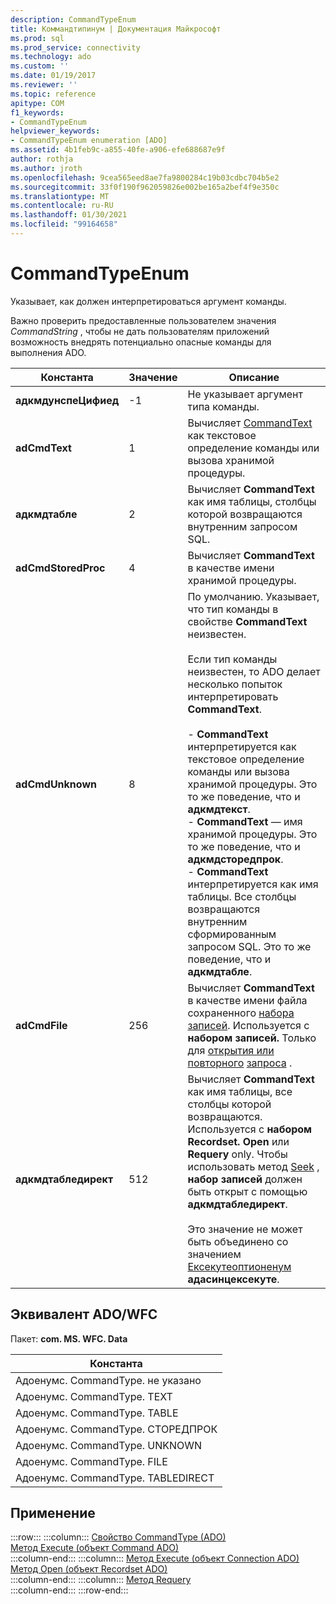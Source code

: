 ```yaml
---
description: CommandTypeEnum
title: Коммандтипинум | Документация Майкрософт
ms.prod: sql
ms.prod_service: connectivity
ms.technology: ado
ms.custom: ''
ms.date: 01/19/2017
ms.reviewer: ''
ms.topic: reference
apitype: COM
f1_keywords:
- CommandTypeEnum
helpviewer_keywords:
- CommandTypeEnum enumeration [ADO]
ms.assetid: 4b1feb9c-a855-40fe-a906-efe688687e9f
author: rothja
ms.author: jroth
ms.openlocfilehash: 9cea565eed8ae7fa9800284c19b03cdbc704b5e2
ms.sourcegitcommit: 33f0f190f962059826e002be165a2bef4f9e350c
ms.translationtype: MT
ms.contentlocale: ru-RU
ms.lasthandoff: 01/30/2021
ms.locfileid: "99164658"
---
```

# <a name="commandtypeenum"></a>CommandTypeEnum
Указывает, как должен интерпретироваться аргумент команды.  
  
 Важно проверить предоставленные пользователем значения *CommandString* , чтобы не дать пользователям приложений возможность внедрять потенциально опасные команды для выполнения ADO.  
  
|Константа|Значение|Описание|  
|--------------|-----------|-----------------|  
|**адкмдунспеЦифиед**|-1|Не указывает аргумент типа команды.|  
|**adCmdText**|1|Вычисляет [CommandText](./commandtext-property-ado.md) как текстовое определение команды или вызова хранимой процедуры.|  
|**адкмдтабле**|2|Вычисляет **CommandText** как имя таблицы, столбцы которой возвращаются внутренним запросом SQL.|  
|**adCmdStoredProc**|4|Вычисляет **CommandText** в качестве имени хранимой процедуры.|  
|**adCmdUnknown**|8|По умолчанию. Указывает, что тип команды в свойстве **CommandText** неизвестен.<br /><br /> Если тип команды неизвестен, то ADO делает несколько попыток интерпретировать **CommandText**.<br /><br /> -   **CommandText** интерпретируется как текстовое определение команды или вызова хранимой процедуры. Это то же поведение, что и **адкмдтекст**.<br />-   **CommandText** — имя хранимой процедуры. Это то же поведение, что и **адкмдсторедпрок**.<br />-   **CommandText** интерпретируется как имя таблицы. Все столбцы возвращаются внутренним сформированным запросом SQL. Это то же поведение, что и **адкмдтабле**.|  
|**adCmdFile**|256|Вычисляет **CommandText** в качестве имени файла сохраненного [набора записей](./recordset-object-ado.md). Используется с **набором записей.** Только для [открытия или повторного](./open-method-ado-recordset.md) [запроса](./requery-method.md) .|  
|**адкмдтабледирект**|512|Вычисляет **CommandText** как имя таблицы, все столбцы которой возвращаются. Используется с **набором Recordset. Open** или **Requery** only. Чтобы использовать метод [Seek](./seek-method.md) , **набор записей** должен быть открыт с помощью **адкмдтабледирект**.<br /><br /> Это значение не может быть объединено со значением [Ексекутеоптионенум](./executeoptionenum.md) **адасинцексекуте**.|  
  
## <a name="adowfc-equivalent"></a>Эквивалент ADO/WFC  
 Пакет: **com. MS. WFC. Data**  
  
|Константа|  
|--------------|  
|Адоенумс. CommandType. не указано|  
|Адоенумс. CommandType. TEXT|  
|Адоенумс. CommandType. TABLE|  
|Адоенумс. CommandType. СТОРЕДПРОК|  
|Адоенумс. CommandType. UNKNOWN|  
|Адоенумс. CommandType. FILE|  
|Адоенумс. CommandType. TABLEDIRECT|  
  
## <a name="applies-to"></a>Применение  

:::row:::
    :::column:::
        [Свойство CommandType (ADO)](./commandtype-property-ado.md)  
        [Метод Execute (объект Command ADO)](./execute-method-ado-command.md)  
    :::column-end:::
    :::column:::
        [Метод Execute (объект Connection ADO)](./execute-method-ado-connection.md)  
        [Метод Open (объект Recordset ADO)](./open-method-ado-recordset.md)  
    :::column-end:::
    :::column:::
        [Метод Requery](./requery-method.md)  
    :::column-end:::
:::row-end:::